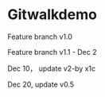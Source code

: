 # Gitwalkdemo
Feature branch v1.0

Feature branch v1.1 - Dec 2


Dec 10， update v2-by x1c

Dec 20, update v0.5
